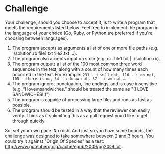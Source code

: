 # Challenge

Your challenge, should you choose to accept it, is to write a program that meets the requirements listed below. Feel free to implement the program in the language of your choice (Go, Ruby, or Python are preferred if you're choosing between languages).

1. The program accepts as arguments a list of one or more file paths (e.g. ./solution.rb file1.txt file2.txt ...). 
2. The program also accepts input on stdin (e.g. cat file1.txt | ./solution.rb). 
3. The program outputs a list of the 100 most common three word sequences in the text, along with a count of how many times each occurred in the text. For example: `231 - i will not, 116 - i do not, 105 - there is no, 54 - i know not, 37 - i am not …`
4. The program ignores punctuation, line endings, and is case insensitive (e.g. “I love\nsandwiches.” should be treated the same as "(I LOVE SANDWICHES!!)") 
5. The program is capable of processing large files and runs as fast as possible. 
6. The program should be tested in a way that the reviewer can easily verify. Think as if submitting this as a pull request you’d like to get through quickly.


So, set your own pace. No rush. And just so you have some bounds, the challenge was designed to take somewhere between 2 and 3 hours. You could try it against "Origin Of Species" as a test: http://www.gutenberg.org/cache/epub/2009/pg2009.txt .
